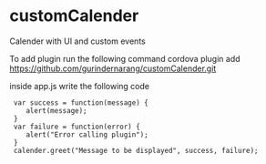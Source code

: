 # customCalender
Calender with UI and custom events

To add plugin run the following command
cordova plugin add https://github.com/gurindernarang/customCalender.git

inside app.js write the following code

     var success = function(message) {
        alert(message);
     }
     var failure = function(error) {
        alert("Error calling plugin");
     }
     calender.greet("Message to be displayed", success, failure);